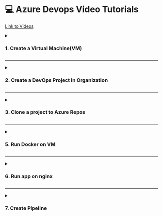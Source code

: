 # 💻 Azure Devops Video Tutorials



[Link to Videos](https://drive.google.com/drive/folders/1P6w-e_nP0tqIDPjzDJCn3jo9NdV3y9fD?usp=sharing)
<details>

<summary><h3> 1. Create a Virtual Machine(VM)</h3></summary><br><br>
   * Configure VM with the same settings as in the Screenshots.<br>
   * Save User-Name and Password for later use<br>
   * Stop VM when not in use<br>
   * Delete VM when all tasks listed below are completed<br>
   * In Network Settings Create Inbound Rule for port 8080<br><br>


<img src="https://github.com/vntkshp/XPMC_tutorials/blob/8a00e3ebbe300b48c2512d7e28529396476b3a51/Screenshorts/VM-Config.jpg" width="250"><br>
<img src="https://github.com/vntkshp/XPMC_tutorials/blob/8a00e3ebbe300b48c2512d7e28529396476b3a51/Screenshorts/VM-Disk.jpg" width="250"><br>
<img src="https://github.com/vntkshp/XPMC_tutorials/blob/92dd53cfcf413e17892e62bf5ce17d230a1b28f0/Screenshorts/VM-Network.jpg" width="250">


</details>



----------------------------------------------------------


<details>

<summary><h3>2. Create a DevOps Project in Organization</summary><br>
	* Create New Organisation and Project<br>
	* Give permissions to all members.<br>
	* Open (Project Name) > Project Settings > Teams > (Project Name) Team > Add > (paste user email ids) > Save <br>
		To Add User to Project<br><br>

 <img src="https://github.com/vntkshp/XPMC_tutorials/blob/412eb96d99ce11c5c3df8a7a182c95b9961062cd/Screenshorts/Organisation.jpg" width="350"><br><br>Click to view full image<br>**Add Users to DevOps Project**<br>
 <img src="https://github.com/vntkshp/XPMC_tutorials/blob/412eb96d99ce11c5c3df8a7a182c95b9961062cd/Screenshorts/Add-Users.jpg" width="350">
</details>




----------------------------------------------------------



<details>

<summary><h3>3. Clone a project to Azure Repos
</summary><br>
	
   1. Clone this [demo project](https://github.com/dockersamples/snake-game-tensorflow-docker.git) from github to Repos<br>
   2. Create and Save **Personal Access Tokens** for later use<br>
   3. Create and Save **Git Credentials** for later use<br><br>
</details>



----------------------------------------------------------




<details>

<summary><h3>5. Run Docker on VM</summary><br>

**Update your package index**
```
sudo apt update
```

**Install required packages to allow apt to use repositories over HTTPS**
```
sudo apt install -y apt-transport-https ca-certificates curl software-properties-common
```

**Add Docker's official GPG key**
```
curl -fsSL https://download.docker.com/linux/ubuntu/gpg | sudo gpg --dearmor -o /usr/share/keyrings/docker-archive-keyring.gpg
```

**Set up the stable Docker repository**
```
echo "deb [arch=$(dpkg --print-architecture) signed-by=/usr/share/keyrings/docker-archive-keyring.gpg] https://download.docker.com/linux/ubuntu $(lsb_release -cs) stable" | sudo tee /etc/apt/sources.list.d/docker.list > /dev/null
```

**Update the package index again**
```
sudo apt update
```

**Install Docker Engine**
```
sudo apt install -y docker-ce docker-ce-cli containerd.io
```

**Verify Docker installation**
```
sudo docker run hello-world
```

**Clone Repository to VM**
paste git repository link at the end for this to work
```
git clone (Enter URL from your git repository here)
```

**Build image**
```
sudo docker build -t my-image .
```

**Run Docker Image**
```
sudo docker compose up -d
```

**Stop Docker Image**
```
sudo docker compose down
```

**List running docker containers**
```
sudo docker ps
```

</details>



----------------------------------------------------------




<details>

<summary><h3>6. Run app on nginx</summary>

**Install nginx**
```
sudo apt install nginx
```

**Check Version**
```
nginx -version
```


**Backup nginx.conf**
```
sudo mv /etc/nginx/nginx.conf /etc/nginx/nginx.conf.bak
```


**Open nginx.conf**

```
sudo nano /etc/nginx/nginx.conf
```

** Paste this in nginx.conf**
```
events {}

http {
	server {
    		listen 80;

    		location / {
        		proxy_pass http://127.0.0.1:8080;
        		proxy_set_header Host $host;
        		proxy_set_header X-Real-IP $remote_addr;
        		proxy_set_header X-Forwarded-For $proxy_add_x_forwarded_for;
    		}
	}
}
```

**Restart nginx**

```
sudo systemctl restart nginx
```



</details>



----------------------------------------------------------

<details>

<summary><h3>7. Create Pipeline
</summary>
	* Create New Self Hosted Agent<br>
	* Assign VM as Self Hosted Agent<br>
	* Create Linux based Agent<br>
	* Save Access token for later use

### Use following commands to configure Agent

**Download Agent** <br>
```
wget (paste agent URL here)
```

**Make Directory and enter directory**
```
mkdir myagent && cd myagent
```
**Extract agent config in the directory**
```
 tar zxvf ~/vsts-agent-linux-x64-4.255.0.tar.gz
```
**To configure Agent**
```
./config.sh
```
**Enable Docker Permission to use Agent**
```
sudo usermod -aG docker (Username)
```
**To start Agent**
```
./run.sh
```

</details>

